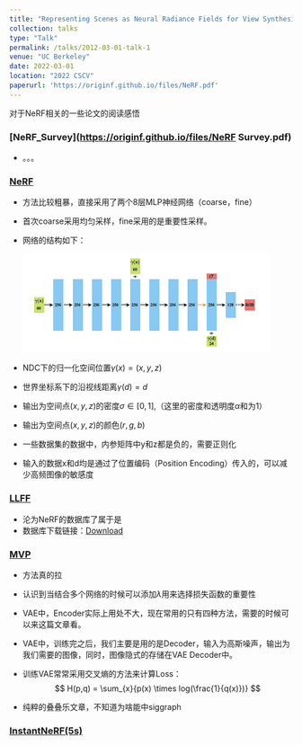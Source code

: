 ```yaml
---
title: "Representing Scenes as Neural Radiance Fields for View Synthesis（NeRF）"
collection: talks
type: "Talk"
permalink: /talks/2012-03-01-talk-1
venue: "UC Berkeley"
date: 2022-03-01
location: "2022 CSCV"
paperurl: 'https://originf.github.io/files/NeRF.pdf'
---
```


对于NeRF相关的一些论文的阅读感悟



### [NeRF_Survey](https://originf.github.io/files/NeRF Survey.pdf)

- 。。。

### [NeRF](https://originf.github.io/files/NeRF.pdf)

- 方法比较粗暴，直接采用了两个8层MLP神经网络（coarse，fine）

- 首次coarse采用均匀采样，fine采用的是重要性采样。

- 网络的结构如下：

  ![截屏2022-11-23 17.04.55](NeRF.assets/%E6%88%AA%E5%B1%8F2022-11-23%2017.04.55.png)

- NDC下的归一化空间位置$\gamma(x)=(x,y,z)$

- 世界坐标系下的沿视线距离$\gamma(d)=d$

- 输出为空间点$(x,y,z)$的密度$\sigma \in [0,1]$,（这里的密度和透明度$\alpha$和为1）

- 输出为空间点$(x,y,z)$的颜色$(r,g,b)$

- 一些数据集的数据中，内参矩阵中y和z都是负的，需要正则化

- 输入的数据x和d均是通过了位置编码（Position Encoding）传入的，可以减少高频图像的敏感度

### [LLFF](https://originf.github.io/files/LLFF.pdf)

- 沦为NeRF的数据库了属于是
- 数据库下载链接：[Download](https://github.com/Fyusion/LLFF)

### [MVP](https://originf.github.io/files/Faster_interface.pdf)

- 方法真的拉

- 认识到当结合多个网络的时候可以添加$\lambda$用来选择损失函数的重要性

- VAE中，Encoder实际上用处不大，现在常用的只有四种方法，需要的时候可以来这篇文章看。

- VAE中，训练完之后，我们主要是用的是Decoder，输入为高斯噪声，输出为我们需要的图像，同时，图像隐式的存储在VAE Decoder中。

- 训练VAE常常采用交叉熵的方法来计算Loss：
  $$
  H(p,q) = \sum_{x}{p(x) \times log(\frac{1}{q(x)})}
  $$

- 纯粹的叠叠乐文章，不知道为啥能中siggraph

### [InstantNeRF(5s)](https://originf.github.io/files/5s_NeRF.pdf)

